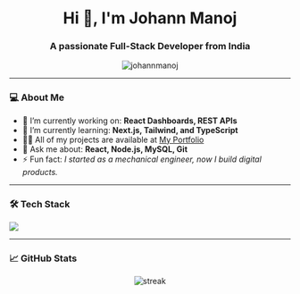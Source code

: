 <h1 align="center">Hi 👋, I'm Johann Manoj</h1>
<h3 align="center">A passionate Full-Stack Developer from India</h3>

<p align="center">
  <img src="https://komarev.com/ghpvc/?username=johannmanoj&label=Profile%20views&color=0e75b6&style=flat" alt="johannmanoj" />
</p>

---

### 💻 About Me

- 🔭 I’m currently working on: **React Dashboards, REST APIs**
- 🌱 I’m currently learning: **Next.js, Tailwind, and TypeScript**
- 👨‍💻 All of my projects are available at [My Portfolio](#) <!-- Replace with your site if available -->
- 💬 Ask me about: **React, Node.js, MySQL, Git**
- ⚡ Fun fact: *I started as a mechanical engineer, now I build digital products.*

---

### 🛠️ Tech Stack

<p align="left">
  <img src="https://skillicons.dev/icons?i=react,nodejs,express,js,ts,tailwind,html,css,mysql,git,figma" />
</p>

---

### 📈 GitHub Stats

<p align="center">
 <!-- <img src="https://github-readme-stats.vercel.app/api?username=johannmanoj&show_icons=true&theme=tokyonight" alt="johannmanoj" />-->
  <img src="https://github-readme-streak-stats.herokuapp.com/?user=johannmanoj&theme=tokyonight" alt="streak" />
</p>



<!-- Optional: Latest Projects or YouTube Embed Section -->
<!-- You can embed latest repo or GitHub activity using GitHub Readme Widgets -->


